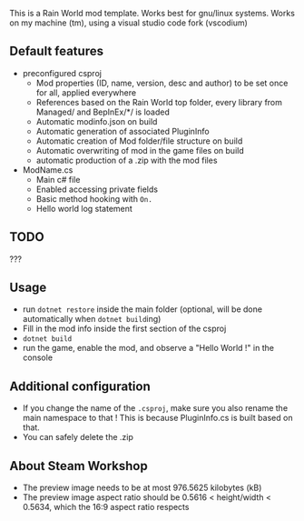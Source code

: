 This is a Rain World mod template.
Works best for gnu/linux systems.
Works on my machine (tm), using a visual studio code fork (vscodium)

## Default features
* preconfigured csproj
    * Mod properties (ID, name, version, desc and author) to be set once for all, applied everywhere
    * References based on the Rain World top folder, every library from Managed/ and BepInEx/*/ is loaded
    * Automatic modinfo.json on build
    * Automatic generation of associated PluginInfo
    * Automatic creation of Mod folder/file structure on build
    * Automatic overwriting of mod in the game files on build
    * automatic production of a .zip with the mod files
* ModName.cs
    * Main c# file
    * Enabled accessing private fields
    * Basic method hooking with `On.`
    * Hello world log statement


## TODO

???

## Usage
* run `dotnet restore` inside the main folder (optional, will be done automatically when `dotnet build`ing)
* Fill in the mod info inside the first section of the csproj
* `dotnet build`
* run the game, enable the mod, and observe a "Hello World !" in the console

## Additional configuration
- If you change the name of the `.csproj`, make sure you also rename the main namespace to that !
    This is because PluginInfo.cs is built based on that.
- You can safely delete the .zip

## About Steam Workshop
- The preview image needs to be at most 976.5625 kilobytes (kB)
- The preview image aspect ratio should be 0.5616 < height/width < 0.5634, which the 16:9 aspect ratio respects